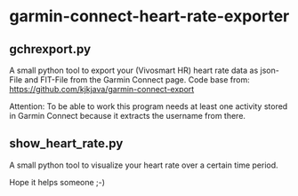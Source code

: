# garmin-connect-heart-rate-exporter

## gchrexport.py

A small python tool to export your (Vivosmart HR) heart rate data as json-File and FIT-File from the Garmin Connect page.
Code base from: https://github.com/kjkjava/garmin-connect-export

Attention: To be able to work this program needs at least one activity stored in Garmin Connect because it extracts the username from there.

## show_heart_rate.py

A small python tool to visualize your heart rate over a certain time period.

Hope it helps someone ;-)
